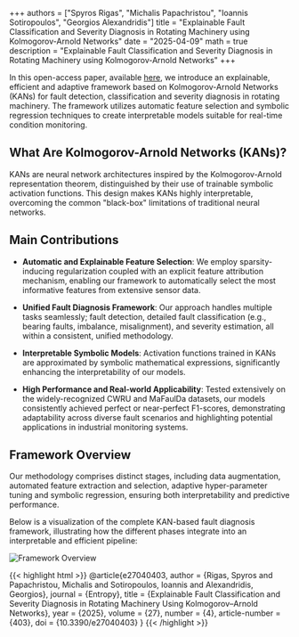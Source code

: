 +++
authors = ["Spyros Rigas", "Michalis Papachristou", "Ioannis Sotiropoulos", "Georgios Alexandridis"]
title = "Explainable Fault Classification and Severity Diagnosis in Rotating Machinery using Kolmogorov-Arnold Networks"
date = "2025-04-09"
math = true
description = "Explainable Fault Classification and Severity Diagnosis in Rotating Machinery using Kolmogorov-Arnold Networks"
+++


In this open-access paper, available [here](https://www.mdpi.com/1099-4300/27/4/403), we introduce an explainable, efficient and adaptive framework based on Kolmogorov-Arnold Networks (KANs) for fault detection, classification and severity diagnosis in rotating machinery. The framework utilizes automatic feature selection and symbolic regression techniques to create interpretable models suitable for real-time condition monitoring.

## What Are Kolmogorov-Arnold Networks (KANs)?

KANs are neural network architectures inspired by the Kolmogorov-Arnold representation theorem, distinguished by their use of trainable symbolic activation functions. This design makes KANs highly interpretable, overcoming the common "black-box" limitations of traditional neural networks.

## Main Contributions

- **Automatic and Explainable Feature Selection**: 
  We employ sparsity-inducing regularization coupled with an explicit feature attribution mechanism, enabling our framework to automatically select the most informative features from extensive sensor data.

- **Unified Fault Diagnosis Framework**:
  Our approach handles multiple tasks seamlessly; fault detection, detailed fault classification (e.g., bearing faults, imbalance, misalignment), and severity estimation, all within a consistent, unified methodology.

- **Interpretable Symbolic Models**:
  Activation functions trained in KANs are approximated by symbolic mathematical expressions, significantly enhancing the interpretability of our models. 

- **High Performance and Real-world Applicability**:
  Tested extensively on the widely-recognized CWRU and MaFaulDa datasets, our models consistently achieved perfect or near-perfect F1-scores, demonstrating adaptability across diverse fault scenarios and highlighting potential applications in industrial monitoring systems.

## Framework Overview

Our methodology comprises distinct stages, including data augmentation, automated feature extraction and selection, adaptive hyper-parameter tuning and symbolic regression, ensuring both interpretability and predictive performance.

Below is a visualization of the complete KAN-based fault diagnosis framework, illustrating how the different phases integrate into an interpretable and efficient pipeline:


![Framework Overview](/images/Paper3/framework.png)


{{< highlight html >}}
@article{e27040403,
      author = {Rigas, Spyros and Papachristou, Michalis and Sotiropoulos, Ioannis and Alexandridis, Georgios},
      journal = {Entropy}, 
      title = {Explainable Fault Classification and Severity Diagnosis in Rotating Machinery Using Kolmogorov–Arnold Networks}, 
      year = {2025},
      volume = {27},
      number = {4},
	  article-number = {403},
      doi = {10.3390/e27040403}
}
{{< /highlight >}}